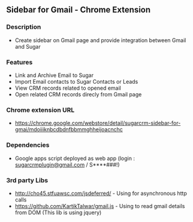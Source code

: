 ## Sidebar for Gmail - Chrome Extension

### Description

* Create sidebar on Gmail page and provide integration between Gmail and Sugar

### Features

* Link and Archive Email to Sugar
* Import Email contacts to Sugar Contacts or Leads
* View CRM records related to opened email
* Open related CRM records direcly from Gmail page

### Chrome extension URL

* https://chrome.google.com/webstore/detail/sugarcrm-sidebar-for-gmai/mdoiiiknbcdbdnfbbmmghheijoacnchc

### Dependencies

* Google apps script deployed as web app (login : sugarcrmplugin@gmail.com / S****###!)

### 3rd party Libs

* http://cho45.stfuawsc.com/jsdeferred/ - Using for asynchronous http calls
* https://github.com/KartikTalwar/gmail.js - Using to read gmail details from DOM (This lib is using jquery)